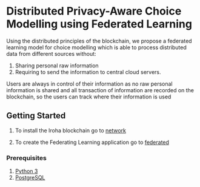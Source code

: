# Distributed Privacy-Aware Choice Modelling using Federated Learning

Using the distributed principles of the blockchain, we propose a federated learning model for 
choice modelling which is able to process distributed data from different sources without: 
1. Sharing personal raw information 
2. Requiring to send the information to central cloud servers. 

Users are always in control of their information as no raw personal information is shared and 
all transaction of information are recorded on the blockchain, so the users can track where 
their information is used

## Getting Started

1. To install the Iroha blockchain go to [network](network/)

2. To create the Federating Learning application go to [federated](federated/)

### Prerequisites
1. [Python 3](https://www.python.org/download/releases/3.0/)
3. [PostgreSQL](https://www.postgresql.org/)

